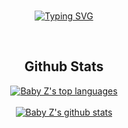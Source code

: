 
<div align="center">
<BR>

[![Typing SVG](https://readme-typing-svg.demolab.com?font=Bebas+Neue&size=37&duration=3000&pause=1000&color=FFD700&center=true&vCenter=true&width=500&height=60&lines=Hey+I'm+Mio;I'm+19+years+old)](https://git.io/typing-svg)
</div>
<tr>
<BR>
<h2 align="center">Github Stats</h2>
<div align="center">
  
[![Baby Z's top languages](https://github-readme-stats.vercel.app/api/top-langs/?username=MiooDev&theme=discord_old_blurple)](https://github.com/JustLazzy)
  </BR>
  </BR>
[![Baby Z's github stats](https://github-readme-stats.vercel.app/api?username=MiooDev&theme=discord_old_blurple)](https://github.com/JustLazzy)
